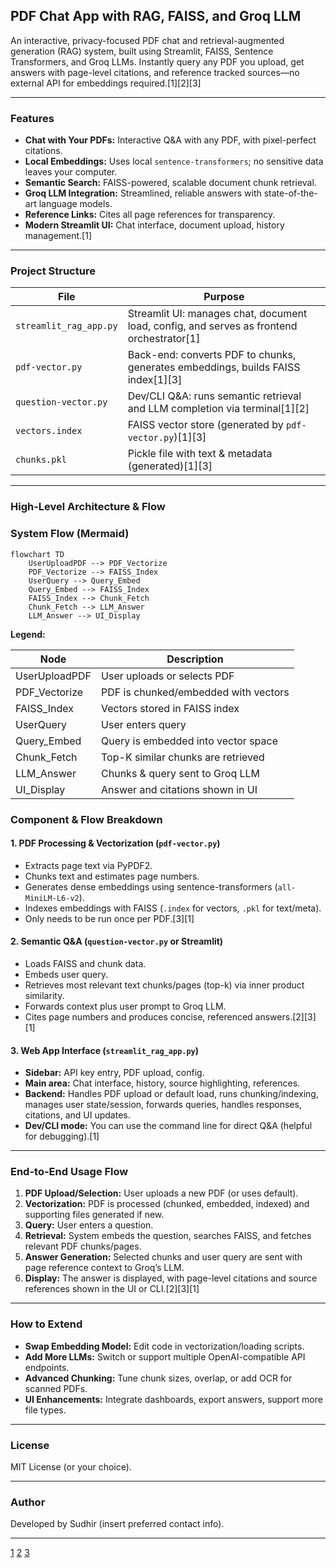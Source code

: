 ## PDF Chat App with RAG, FAISS, and Groq LLM

An interactive, privacy-focused PDF chat and retrieval-augmented generation (RAG) system, built using Streamlit, FAISS, Sentence Transformers, and Groq LLMs. Instantly query any PDF you upload, get answers with page-level citations, and reference tracked sources—no external API for embeddings required.[1][2][3]

***

### Features

- **Chat with Your PDFs:** Interactive Q&A with any PDF, with pixel-perfect citations.
- **Local Embeddings:** Uses local `sentence-transformers`; no sensitive data leaves your computer.
- **Semantic Search:** FAISS-powered, scalable document chunk retrieval.
- **Groq LLM Integration:** Streamlined, reliable answers with state-of-the-art language models.
- **Reference Links:** Cites all page references for transparency.
- **Modern Streamlit UI:** Chat interface, document upload, history management.[1]

***

### Project Structure

| File                | Purpose                                                                        |
|---------------------|--------------------------------------------------------------------------------|
| `streamlit_rag_app.py` | Streamlit UI: manages chat, document load, config, and serves as frontend orchestrator[1] |
| `pdf-vector.py`     | Back-end: converts PDF to chunks, generates embeddings, builds FAISS index[1][3]      |
| `question-vector.py`| Dev/CLI Q&A: runs semantic retrieval and LLM completion via terminal[1][2]           |
| `vectors.index`     | FAISS vector store (generated by `pdf-vector.py`)[1][3]                              |
| `chunks.pkl`        | Pickle file with text & metadata (generated)[1][3]                                   |

***

### High-Level Architecture & Flow

### System Flow (Mermaid)

```mermaid
flowchart TD
    UserUploadPDF --> PDF_Vectorize
    PDF_Vectorize --> FAISS_Index
    UserQuery --> Query_Embed
    Query_Embed --> FAISS_Index
    FAISS_Index --> Chunk_Fetch
    Chunk_Fetch --> LLM_Answer
    LLM_Answer --> UI_Display
```

**Legend:**

| Node          | Description                           |
|---------------|--------------------------------------|
| UserUploadPDF | User uploads or selects PDF           |
| PDF_Vectorize | PDF is chunked/embedded with vectors  |
| FAISS_Index   | Vectors stored in FAISS index         |
| UserQuery     | User enters query                     |
| Query_Embed   | Query is embedded into vector space   |
| Chunk_Fetch   | Top-K similar chunks are retrieved    |
| LLM_Answer    | Chunks & query sent to Groq LLM       |
| UI_Display    | Answer and citations shown in UI      |


### Component & Flow Breakdown

#### 1. **PDF Processing & Vectorization (`pdf-vector.py`)**
   - Extracts page text via PyPDF2.
   - Chunks text and estimates page numbers.
   - Generates dense embeddings using sentence-transformers (`all-MiniLM-L6-v2`).
   - Indexes embeddings with FAISS (`.index` for vectors, `.pkl` for text/meta).
   - Only needs to be run once per PDF.[3][1]

#### 2. **Semantic Q&A (`question-vector.py` or Streamlit)**
   - Loads FAISS and chunk data.
   - Embeds user query.
   - Retrieves most relevant text chunks/pages (top-k) via inner product similarity.
   - Forwards context plus user prompt to Groq LLM.
   - Cites page numbers and produces concise, referenced answers.[2][3][1]

#### 3. **Web App Interface (`streamlit_rag_app.py`)**
   - **Sidebar:** API key entry, PDF upload, config.
   - **Main area:** Chat interface, history, source highlighting, references.
   - **Backend:** Handles PDF upload or default load, runs chunking/indexing, manages user state/session, forwards queries, handles responses, citations, and UI updates.
   - **Dev/CLI mode:** You can use the command line for direct Q&A (helpful for debugging).[1]

***

### End-to-End Usage Flow

1. **PDF Upload/Selection:** User uploads a new PDF (or uses default).
2. **Vectorization:** PDF is processed (chunked, embedded, indexed) and supporting files generated if new.
3. **Query:** User enters a question.
4. **Retrieval:** System embeds the question, searches FAISS, and fetches relevant PDF chunks/pages.
5. **Answer Generation:** Selected chunks and user query are sent with page reference context to Groq’s LLM.
6. **Display:** The answer is displayed, with page-level citations and source references shown in the UI or CLI.[2][3][1]

***

### How to Extend

- **Swap Embedding Model:** Edit code in vectorization/loading scripts.
- **Add More LLMs:** Switch or support multiple OpenAI-compatible API endpoints.
- **Advanced Chunking:** Tune chunk sizes, overlap, or add OCR for scanned PDFs.
- **UI Enhancements:** Integrate dashboards, export answers, support more file types.

***

### License

MIT License (or your choice).

***

### Author

Developed by Sudhir (insert preferred contact info).

***

[1](https://ppl-ai-file-upload.s3.amazonaws.com/web/direct-files/attachments/123862666/72271561-28ad-4247-ae6a-b9f9137f92d4/streamlit_rag_app.py)
[2](https://ppl-ai-file-upload.s3.amazonaws.com/web/direct-files/attachments/123862666/7eb5b86c-5faa-4f45-9336-fbf48cd17ab5/question-vector.py)
[3](https://ppl-ai-file-upload.s3.amazonaws.com/web/direct-files/attachments/123862666/845d1260-aacc-4c11-ba66-dbc757118a90/pdf-vector.py)
